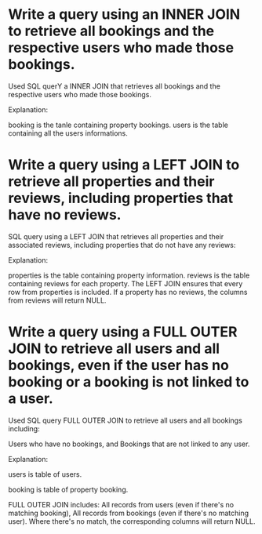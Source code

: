 # Write a query using an INNER JOIN to retrieve all bookings and the respective users who made those bookings.

Used SQL querY a INNER JOIN that retrieves all bookings and the respective users who made those bookings.

Explanation:

booking is the tanle containing property bookings.
users is the table containing all the users informations.


# Write a query using a LEFT JOIN to retrieve all properties and their reviews, including properties that have no reviews.

SQL query using a LEFT JOIN that retrieves all properties and their associated reviews, including properties that do not have any reviews:

Explanation:

properties is the table containing property information.
reviews is the table containing reviews for each property.
The LEFT JOIN ensures that every row from properties is included.
If a property has no reviews, the columns from reviews will return NULL.



# Write a query using a FULL OUTER JOIN to retrieve all users and all bookings, even if the user has no booking or a booking is not linked to a user.

Used SQL query FULL OUTER JOIN to retrieve all users and all bookings including:

Users who have no bookings, and
Bookings that are not linked to any user.

Explanation:

users is  table of users.

booking is table of property booking.

FULL OUTER JOIN includes:
All records from users (even if there's no matching booking),
All records from bookings (even if there's no matching user).
Where there's no match, the corresponding columns will return NULL.